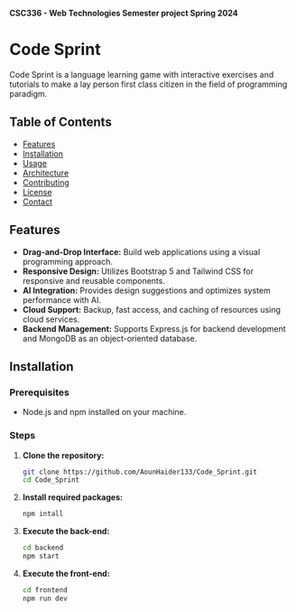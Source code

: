 **CSC336 - Web Technologies Semester project Spring 2024**

# Code Sprint

Code Sprint is a language learning game with interactive exercises and tutorials to make a lay person first class citizen in the field of programming paradigm.
## Table of Contents

- [Features](#features)
- [Installation](#installation)
- [Usage](#usage)
- [Architecture](#architecture)
- [Contributing](#contributing)
- [License](#license)
- [Contact](#contact)

## Features

- **Drag-and-Drop Interface:** Build web applications using a visual programming approach.
- **Responsive Design:** Utilizes Bootstrap 5 and Tailwind CSS for responsive and reusable components.
- **AI Integration:** Provides design suggestions and optimizes system performance with AI.
- **Cloud Support:** Backup, fast access, and caching of resources using cloud services.
- **Backend Management:** Supports Express.js for backend development and MongoDB as an object-oriented database.

## Installation

### Prerequisites

- Node.js and npm installed on your machine.

### Steps

1. **Clone the repository:**

   ```bash
   git clone https://github.com/AounHaider133/Code_Sprint.git
   cd Code_Sprint
2. **Install required packages:**
   ```bash
   npm intall
3. **Execute the back-end:**
   ```bash
   cd backend
   npm start
4. **Execute the front-end:**
   ```bash
   cd frontend
   npm run dev
